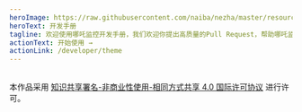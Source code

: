 ```yaml
---
heroImage: https://raw.githubusercontent.com/naiba/nezha/master/resource/static/brand.svg
heroText: 开发手册
tagline: 欢迎使用哪吒监控开发手册，我们欢迎你提出高质量的Pull Request，帮助哪吒监控变得更好！
actionText: 开始使用 →
actionLink: /developer/theme
---  
```

<br />本作品采用 <a rel="license" href="http://creativecommons.org/licenses/by-nc-sa/4.0/">知识共享署名-非商业性使用-相同方式共享 4.0 国际许可协议</a> 进行许可。
